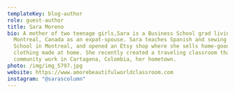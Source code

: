 ```yaml
---
templateKey: blog-author
role: guest-author
title: Sara Moreno
bio: A mother of two teenage girls,Sara is a Business School grad living in
  Montreal, Canada as an expat-spouse. Sara teaches Spanish and sewing at an Art
  School in Montreal, and opened an Etsy shop where she sells home-goods and
  clothing made at home. She recently created a traveling classroom that does
  community work in Cartagena, Colombia, her hometown.
photo: /img/img_5797.jpg
website: https://www.amorebeautifulworldclassroom.com
instagram: "@sarascolumn"
---
```


